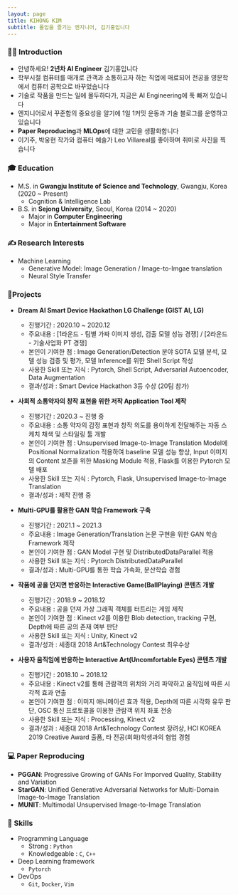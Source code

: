 ```yaml
---
layout: page
title: KIHONG KIM
subtitle: 몰입을 즐기는 엔지니어, 김기홍입니다
---
```


### 🙋‍♂️ Introduction
- 안녕하세요! **2년차 AI Engineer** 김기홍입니다  
- 학부시절 컴퓨터를 매개로 관객과 소통하고자 하는 직업에 매료되어 전공을 영문학에서 컴퓨터 공학으로 바꾸었습니다
- 기술로 작품을 만드는 일에 몰두하다가, 지금은 AI Engineering에 푹 빠져 있습니다  
- 엔지니어로서 꾸준함의 중요성을 알기에 1일 1커밋 운동과 기술 블로그를 운영하고 있습니다  
- **Paper Reproducing**과 **MLOps**에 대한 고민을 생활화합니다  
- 이기주, 박웅현 작가와 컴퓨터 예술가 Leo Villareal를 좋아하며 취미로 사진을 찍습니다  


### 🎓 Education  
- M.S. in **Gwangju Institute of Science and Technology**, Gwangju, Korea (2020 ~ Present)
  - Cognition & Intelligence Lab
- B.S. in **Sejong University**, Seoul, Korea (2014 ~ 2020)
  - Major in **Computer Engineering**
  - Major in **Entertainment Software**


### ✍ Research Interests  
- Machine Learning
  - Generative Model: Image Generation / Image-to-Imgae translation
  - Neural Style Transfer


### 📌Projects
- **Dream AI Smart Device Hackathon LG Challenge (GIST AI, LG)**  
  - 진행기간 : 2020.10 ~ 2020.12  
  - 주요내용 : [1라운드 - 팀별 가짜 이미지 생성, 검출 모델 성능 경쟁] / [2라운드 - 기술사업화 PT 경쟁]  
  - 본인이 기여한 점 : Image Generation/Detection 분야 SOTA 모델 분석, 모델 성능 검증 및 평가, 모델 Inference를 위한 Shell Script 작성  
  - 사용한 Skill 또는 지식 : Pytorch, Shell Script, Adversarial Autoencoder, Data Augmentation  
  - 결과/성과 : Smart Device Hackathon 3등 수상 (20팀 참가)  

- **사회적 소통약자의 창작 표현을 위한 저작 Application Tool 제작**  
  - 진행기간 : 2020.3 ~ 진행 중  
  - 주요내용 : 소통 약자의 감정 표현과 창작 의도를 용이하게 전달해주는 자동 스케치 채색 및 스타일링 툴 개발  
  - 본인이 기여한 점 : Unsupervised Image-to-Image Translation Model에 Positional Normalization 적용하여 baseline 모델 성능 향상, Input 이미지의 Content 보존을 위한 Masking Module 적용, Flask를 이용한 Pytorch 모델 배포  
  - 사용한 Skill 또는 지식 : Pytorch, Flask, Unsupervised Image-to-Image Translation  
  - 결과/성과 : 제작 진행 중  

- **Multi-GPU를 활용한 GAN 학습 Framework 구축**  
  - 진행기간 : 2021.1 ~ 2021.3  
  - 주요내용 : Image Generation/Translation 논문 구현을 위한 GAN 학습 Framework 제작  
  - 본인이 기여한 점 : GAN Model 구현 및 DistributedDataParallel 적용  
  - 사용한 Skill 또는 지식 : Pytorch DistributedDataParallel  
  - 결과/성과 :  Multi-GPU를 통한 학습 가속화, 분산학습 경험  

- **작품에 공을 던지면 반응하는 Interactive Game(BallPlaying) 콘텐츠 개발**  
  - 진행기간 : 2018.9 ~ 2018.12  
  - 주요내용 : 공을 던져 가상 그래픽 객체를 터트리는 게임 제작  
  - 본인이 기여한 점 : Kinect v2를 이용한 Blob detection, tracking 구현, Depth에 따른 공의 존재 여부 판단  
  - 사용한 Skill 또는 지식 : Unity, Kinect v2  
  - 결과/성과 : 세종대 2018 Art&Technology Contest 최우수상  

- **사용자 움직임에 반응하는 Interactive Art(Uncomfortable Eyes) 콘텐츠 개발**  
  - 진행기간 : 2018.10 ~ 2018.12  
  - 주요내용 : Kinect v2를 통해 관람객의 위치와 거리 파악하고 움직임에 따른 시각적 효과 연출  
  - 본인이 기여한 점 : 이미지 애니메이션 효과 적용, Depth에 따른 시각화 유무 판단, OSC 통신 프로토콜을 이용한 관람객 위치 좌표 전송  
  - 사용한 Skill 또는 지식 : Processing, Kinect v2  
  - 결과/성과 : 세종대 2018 Art&Technology Contest 장려상, HCI KOREA 2019 Creative Award 출품, 타 전공(회화)학생과의 협업 경험  


### 💻 Paper Reproducing
  - **PGGAN**: Progressive Growing of GANs For Imporved Quality, Stability and Variation
  - **StarGAN**: Unified Generative Adversarial Networks for Multi-Domain Image-to-Image Translation 
  - **MUNIT**: Multimodal Unsupervised Image-to-Image Translation


### 📄 Skills
- Programming Language
  - Strong : `Python`
  - Knowledgeable : `C`, `C++`
- Deep Learning framework
  - `Pytorch`
- DevOps
  - `Git`, `Docker`, `Vim`
